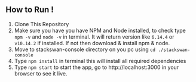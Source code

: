 ## How to Run !

1. Clone This Repository
2. Make sure you have you have NPM and Node installed, to check type `npm -v` and `node -v` in terminal. It will return version like `6.14.4` or `v10.14.2` if installed. If not then download & install npm & node.
3. Move to stackswan-console directory on you pc using `cd ./stackswan-console`
4. Type `npm install` in terminal this will install all required dependencies
5. Type `npm start` to start the app, go to http://localhost:3000 in your browser to see it live.

